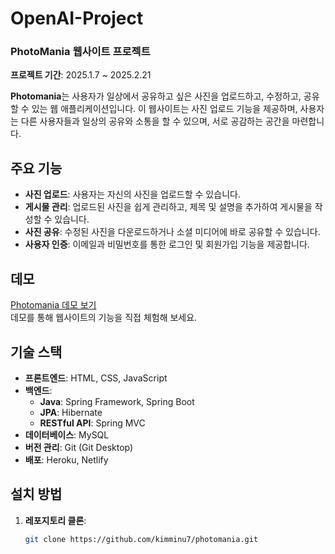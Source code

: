 # OpenAI-Project

### PhotoMania 웹사이트 프로젝트 

**프로젝트 기간**: 2025.1.7 ~ 2025.2.21

**Photomania**는 사용자가 일상에서 공유하고 싶은 사진을 업로드하고, 수정하고, 공유할 수 있는 웹 애플리케이션입니다. 
이 웹사이트는 사진 업로드 기능을 제공하며, 사용자는 다른 사용자들과 일상의 공유와 소통을 할 수 있으며, 서로 공감하는 공간을 마련합니다.

## 주요 기능

- **사진 업로드**: 사용자는 자신의 사진을 업로드할 수 있습니다.
- **게시물 관리**: 업로드된 사진을 쉽게 관리하고, 제목 및 설명을 추가하여 게시물을 작성할 수 있습니다.
- **사진 공유**: 수정된 사진을 다운로드하거나 소셜 미디어에 바로 공유할 수 있습니다.
- **사용자 인증**: 이메일과 비밀번호를 통한 로그인 및 회원가입 기능을 제공합니다.

## 데모

[Photomania 데모 보기](https://photomania-demo-link.com)  
데모를 통해 웹사이트의 기능을 직접 체험해 보세요.

## 기술 스택

- **프론트엔드**: HTML, CSS, JavaScript
- **백엔드**: 
  - **Java**: Spring Framework, Spring Boot
  - **JPA**: Hibernate
  - **RESTful API**: Spring MVC
- **데이터베이스**: MySQL
- **버전 관리**: Git (Git Desktop)
- **배포**: Heroku, Netlify

## 설치 방법

1. **레포지토리 클론**: 
   ```bash
   git clone https://github.com/kimminu7/photomania.git
